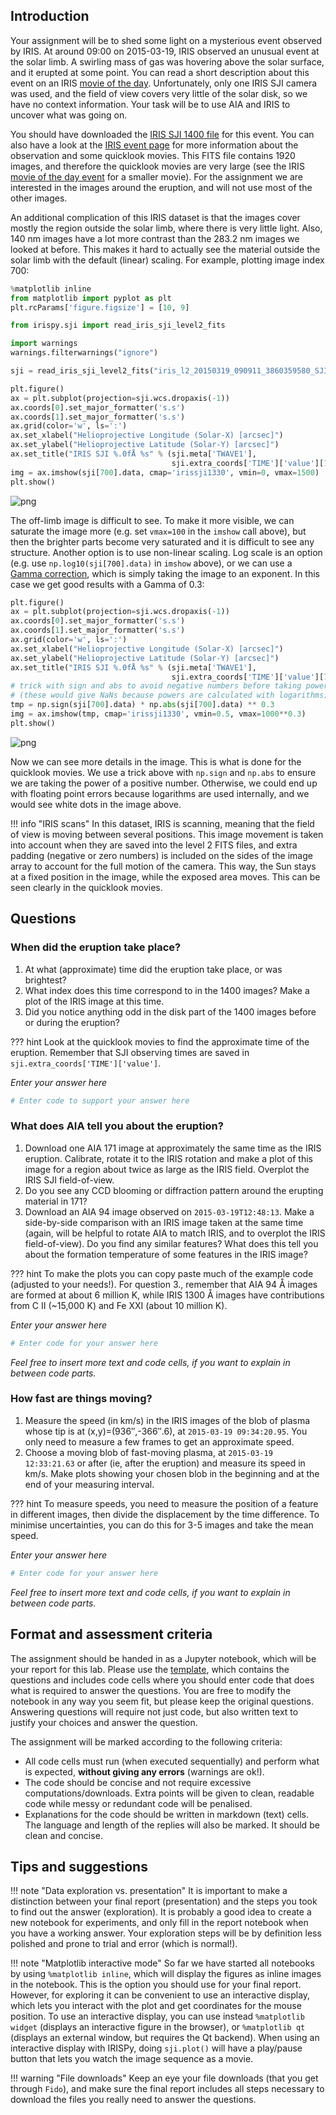 
## Introduction

Your assignment will be to shed some light on a mysterious event observed by IRIS. At around 09:00 on 2015-03-19, IRIS observed an unusual event at the solar limb. A swirling mass of gas was hovering above the solar surface, and it erupted at some point. You can read a short description about this event on an IRIS [movie of the day](http://iris.lmsal.com/mod?cmd=view-pod&pubDate=2018-08-03&index=0). Unfortunately, only one IRIS SJI camera was used, and the field of view covers very little of the solar disk, so we have no context information. Your task will be to use AIA and IRIS to uncover what was going on.

You should have downloaded the [IRIS SJI 1400 file](http://sdc.uio.no/search/file/iris_l2_20150319_090911_3860359580_SJI_1330_t000.fits) for this event. You can also have a look at the [IRIS event page](http://www.lmsal.com/hek/hcr?cmd=view-event&event-id=ivo%3A%2F%2Fsot.lmsal.com%2FVOEvent%23VOEvent_IRIS_20150319_090911_3860359580_2015-03-19T09%3A09%3A112015-03-19T09%3A09%3A11.xml) for more information about the observation and some quicklook movies. This FITS file contains 1920 images, and therefore the quicklook movies are very large (see the IRIS [movie of the day event](http://iris.lmsal.com/mod?cmd=view-pod&pubDate=2018-08-03&index=0) for a smaller movie). For the assignment we are interested in the images around the eruption, and will not use most of the other images.

An additional complication of this IRIS dataset is that the images cover mostly the region outside the solar limb, where there is very little light. Also, 140 nm images have a lot more contrast than the 283.2 nm images we looked at before. This makes it hard to actually see the material outside the solar limb with the default (linear) scaling. For example, plotting image index 700:


```python
%matplotlib inline
from matplotlib import pyplot as plt
plt.rcParams['figure.figsize'] = [10, 9]

from irispy.sji import read_iris_sji_level2_fits

import warnings
warnings.filterwarnings("ignore")

sji = read_iris_sji_level2_fits("iris_l2_20150319_090911_3860359580_SJI_1330_t000.fits")
```


```python
plt.figure()
ax = plt.subplot(projection=sji.wcs.dropaxis(-1))
ax.coords[0].set_major_formatter('s.s')
ax.coords[1].set_major_formatter('s.s')
ax.grid(color='w', ls=':')
ax.set_xlabel("Helioprojective Longitude (Solar-X) [arcsec]")
ax.set_ylabel("Helioprojective Latitude (Solar-Y) [arcsec]")
ax.set_title("IRIS SJI %.0fÅ %s" % (sji.meta['TWAVE1'],
                                    sji.extra_coords['TIME']['value'][1000]))
img = ax.imshow(sji[700].data, cmap='irissji1330', vmin=0, vmax=1500)
plt.show()
```


![png](assignment_files/assignment_2_0.png)


The off-limb image is difficult to see. To make it more visible, we can saturate the image more (e.g. set `vmax=100` in the `imshow` call above), but then the brighter parts become very saturated and it is difficult to see any structure. Another option is to use non-linear scaling. Log scale is an option (e.g. use `np.log10(sji[700].data)` in `imshow` above), or we can use a [Gamma correction](https://en.wikipedia.org/wiki/Gamma_correction), which is simply taking the image to an exponent. In this case we get good results with a Gamma of 0.3:


```python
plt.figure()
ax = plt.subplot(projection=sji.wcs.dropaxis(-1))
ax.coords[0].set_major_formatter('s.s')
ax.coords[1].set_major_formatter('s.s')
ax.grid(color='w', ls=':')
ax.set_xlabel("Helioprojective Longitude (Solar-X) [arcsec]")
ax.set_ylabel("Helioprojective Latitude (Solar-Y) [arcsec]")
ax.set_title("IRIS SJI %.0fÅ %s" % (sji.meta['TWAVE1'],
                                    sji.extra_coords['TIME']['value'][700]))
# trick with sign and abs to avoid negative numbers before taking power
# (these would give NaNs because powers are calculated with logarithms)
tmp = np.sign(sji[700].data) * np.abs(sji[700].data) ** 0.3
img = ax.imshow(tmp, cmap='irissji1330', vmin=0.5, vmax=1000**0.3)
plt.show()
```


![png](assignment_files/assignment_4_0.png)


Now we can see more details in the image. This is what is done for the quicklook movies. We use a trick above with `np.sign` and `np.abs` to ensure we are taking the power of a positive number. Otherwise, we could end up with floating point errors because logarithms are used internally, and we would see white dots in the image above. 

!!! info "IRIS scans"
    In this dataset, IRIS is scanning, meaning that the field of view is moving between several positions. This image movement is taken into account when they are saved into the level 2 FITS files, and extra padding (negative or zero numbers) is included on the sides of the image array to account for the full motion of the camera. This way, the Sun stays at a fixed position in the image, while the exposed area moves. This can be seen clearly in the quicklook movies.

## Questions

### When did the eruption take place?

1. At what (approximate) time did the eruption take place, or was brightest? 
2. What index does this time correspond to in the 1400 images? Make a plot of the IRIS image at this time.
3. Did you notice anything odd in the disk part of the 1400 images before or during the eruption?

??? hint
    Look at the quicklook movies to find the approximate time of the eruption. Remember that SJI observing times are saved in `sji.extra_coords['TIME']['value']`.


*Enter your answer here*


```python
# Enter code to support your answer here
```

### What does AIA tell you about the eruption?

1. Download one AIA 171 image at approximately the same time as the IRIS eruption. Calibrate, rotate it to the IRIS rotation and make a plot of this image for a region about twice as large as the IRIS field. Overplot the IRIS SJI field-of-view.
2. Do you see any CCD blooming or diffraction pattern around the erupting material in 171?
3. Download an AIA 94 image observed on `2015-03-19T12:48:13`. Make a side-by-side comparison with an IRIS image taken at the same time (again, will be helpful to rotate AIA to match IRIS, and to overplot the IRIS field-of-view). Do you find any similar features? What does this tell you about the formation temperature of some features in the IRIS image?

??? hint
    To make the plots you can copy paste much of the example code (adjusted to your needs!). For question 3., remember that AIA 94 Å images are formed at about 6 million K, while IRIS 1300 Å images have contributions from C II (~15,000 K) and Fe XXI (about 10 million K).

*Enter your answer here*


```python
# Enter code for your answer here
```

*Feel free to insert more text and code cells, if you want to explain in between code parts.*

### How fast are things moving?

1. Measure the speed (in km/s) in the IRIS images of the blob of plasma whose tip is at (x,y)=(936″,-366″.6), at `2015-03-19 09:34:20.95`. You only need to measure a few frames to get an approximate speed.
2. Choose a moving blob of fast-moving plasma, at `2015-03-19 12:33:21.63` or after (ie, after the eruption) and measure its speed in km/s. Make plots showing your chosen blob in the beginning and at the end of your measuring interval.

??? hint
    To measure speeds, you need to measure the position of a feature in different images, then divide the displacement by the time difference. To minimise uncertainties, you can do this for 3-5 images and take the mean speed.

*Enter your answer here*


```python
# Enter code for your answer here
```

*Feel free to insert more text and code cells, if you want to explain in between code parts.*

## Format and assessment criteria

The assignment should be handed in as a Jupyter notebook, which will be your report for this lab. Please use the [template](template.ipynb), which contains the questions and includes code cells where you should enter code that does what is required to answer the questions. You are free to modify the notebook in any way you seem fit, but please keep the original questions. Answering questions will require not just code, but also written text to justify your choices and answer the question. 

The assignment will be marked according to the following criteria:

* All code cells must run (when executed sequentially) and perform what is expected, **without giving any errors** (warnings are ok!).
* The code should be concise and not require excessive computations/downloads. Extra points will be given to clean, readable code while messy or redundant code will be penalised.
* Explanations for the code should be written in markdown (text) cells. The language and length of the replies will also be marked. It should be clean and concise.

## Tips and suggestions

!!! note "Data exploration vs. presentation"
    It is important to make a distinction between your final report (presentation) and the steps you took to find out the answer (exploration). It is probably a good idea to create a new notebook for experiments, and only fill in the report notebook when you have a working answer. Your exploration steps will be by definition less polished and prone to trial and error (which is normal!). 
    
!!! note "Matplotlib interactive mode"
    So far we have started all notebooks by using `%matplotlib inline`, which will display the figures as inline images in the notebook. This is the option you should use for your final report. However, for exploring it can be convenient to use an interactive display, which lets you interact with the plot and get coordinates for the mouse position. To use an interactive display, you can use instead `%matplotlib widget` (displays an interactive figure in the browser), or `%matplotlib qt` (displays an external window, but requires the Qt backend). When using an interactive display with IRISPy, doing `sji.plot()` will have a play/pause button that lets you watch the image sequence as a movie. 
    
!!! warning "File downloads"
    Keep an eye your file downloads (that you get through `Fido`), and make sure the final report includes all steps necessary to download the files you really need to answer the questions.
    
